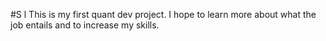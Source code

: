 #S l This is my first quant dev project. I hope to learn more about what the job entails and to increase my skills. 
